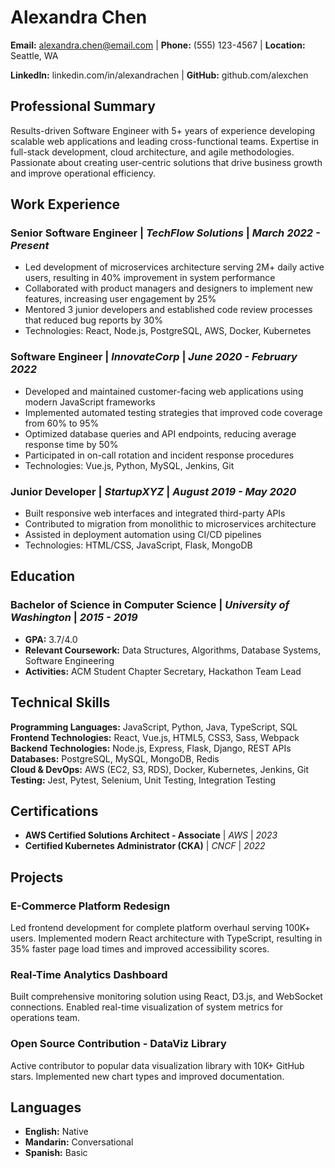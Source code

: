 # Alexandra Chen

**Email:** alexandra.chen@email.com | **Phone:** (555) 123-4567  | **Location:** Seattle, WA 

**LinkedIn:** linkedin.com/in/alexandrachen  | **GitHub:** github.com/alexchen

## Professional Summary

Results-driven Software Engineer with 5+ years of experience developing scalable web applications and leading cross-functional teams. Expertise in full-stack development, cloud architecture, and agile methodologies. Passionate about creating user-centric solutions that drive business growth and improve operational efficiency.

## Work Experience

### **Senior Software Engineer** | *TechFlow Solutions* | *March 2022 - Present*

- Led development of microservices architecture serving 2M+ daily active users, resulting in 40% improvement in system performance
- Collaborated with product managers and designers to implement new features, increasing user engagement by 25%
- Mentored 3 junior developers and established code review processes that reduced bug reports by 30%
- Technologies: React, Node.js, PostgreSQL, AWS, Docker, Kubernetes

### **Software Engineer** | *InnovateCorp* | *June 2020 - February 2022*

- Developed and maintained customer-facing web applications using modern JavaScript frameworks
- Implemented automated testing strategies that improved code coverage from 60% to 95%
- Optimized database queries and API endpoints, reducing average response time by 50%
- Participated in on-call rotation and incident response procedures
- Technologies: Vue.js, Python, MySQL, Jenkins, Git

### **Junior Developer** | *StartupXYZ* | *August 2019 - May 2020*

- Built responsive web interfaces and integrated third-party APIs
- Contributed to migration from monolithic to microservices architecture
- Assisted in deployment automation using CI/CD pipelines
- Technologies: HTML/CSS, JavaScript, Flask, MongoDB

## Education

### **Bachelor of Science in Computer Science** | *University of Washington* | *2015 - 2019*

- **GPA:** 3.7/4.0
- **Relevant Coursework:** Data Structures, Algorithms, Database Systems, Software Engineering
- **Activities:** ACM Student Chapter Secretary, Hackathon Team Lead

## Technical Skills

**Programming Languages:** JavaScript, Python, Java, TypeScript, SQL  
**Frontend Technologies:** React, Vue.js, HTML5, CSS3, Sass, Webpack  
**Backend Technologies:** Node.js, Express, Flask, Django, REST APIs  
**Databases:** PostgreSQL, MySQL, MongoDB, Redis  
**Cloud & DevOps:** AWS (EC2, S3, RDS), Docker, Kubernetes, Jenkins, Git  
**Testing:** Jest, Pytest, Selenium, Unit Testing, Integration Testing

## Certifications

- **AWS Certified Solutions Architect - Associate** | *AWS* | *2023*
- **Certified Kubernetes Administrator (CKA)** | *CNCF* | *2022*

## Projects

### **E-Commerce Platform Redesign**
Led frontend development for complete platform overhaul serving 100K+ users. Implemented modern React architecture with TypeScript, resulting in 35% faster page load times and improved accessibility scores.

### **Real-Time Analytics Dashboard**
Built comprehensive monitoring solution using React, D3.js, and WebSocket connections. Enabled real-time visualization of system metrics for operations team.

### **Open Source Contribution - DataViz Library**
Active contributor to popular data visualization library with 10K+ GitHub stars. Implemented new chart types and improved documentation.

## Languages

- **English:** Native
- **Mandarin:** Conversational
- **Spanish:** Basic